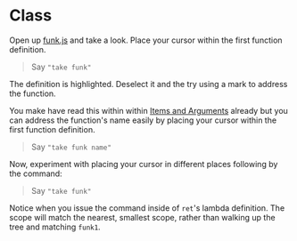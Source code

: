 # Class

Open up [funk.js](./funk.js) and take a look. Place your cursor within the first function definition.

> Say `"take funk"`

The definition is highlighted. Deselect it and the try using a mark to address the function.

You make have read this within within [Items and Arguments](../items_and_arguments/) already but you can address the function's name easily by placing your cursor within the first function definition.

> Say `"take funk name"`

Now, experiment with placing your cursor in different places following by the command:

> Say `"take funk"`

Notice when you issue the command inside of `ret`'s lambda definition. The scope will match the nearest, smallest scope, rather than walking up the tree and matching `funk1`.
